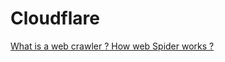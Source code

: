 # Cloudflare

[What is a web crawler ? How web Spider works ?](What%20is%20a%20web%20crawler%20How%20web%20Spider%20works%200600216c5c1f4359a15de3b75c0bf64e.md)